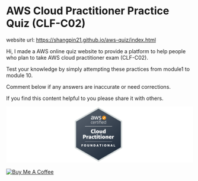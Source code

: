 # AWS Cloud Practitioner Practice Quiz (CLF-C02)
website url: https://shangpin21.github.io/aws-quiz/index.html

Hi, I made a AWS online quiz website to provide a platform to help people who plan to take AWS cloud practitioner exam (CLF-C02).

Test your knowledge by simply attempting these practices from module1 to module 10.

Comment below if any answers are inaccurate or need corrections.

If you find this content helpful to you please share it with others.

![Logo](./img/awsLogo.png)


<a href="https://www.buymeacoffee.com/DavidLim" target="_blank"><img src="https://cdn.buymeacoffee.com/buttons/v2/default-blue.png" alt="Buy Me A Coffee" style="height: 60px !important;width: 217px !important;" ></a>
